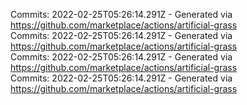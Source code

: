 Commits: 2022-02-25T05:26:14.291Z - Generated via https://github.com/marketplace/actions/artificial-grass
<br>
Commits: 2022-02-25T05:26:14.291Z - Generated via https://github.com/marketplace/actions/artificial-grass
<br>
Commits: 2022-02-25T05:26:14.291Z - Generated via https://github.com/marketplace/actions/artificial-grass
<br>
Commits: 2022-02-25T05:26:14.291Z - Generated via https://github.com/marketplace/actions/artificial-grass
<br>
